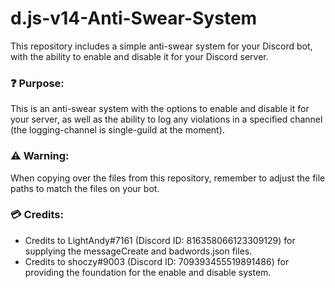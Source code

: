# d.js-v14-Anti-Swear-System
This repository includes a simple anti-swear system for your Discord bot, with the ability to enable and disable it for your Discord server.

### ❓ **Purpose:**
This is an anti-swear system with the options to enable and disable it for your server, as well as the ability to log any violations in a specified channel (the logging-channel is single-guild at the moment).

### ⚠️ **Warning:**
When copying over the files from this repository, remember to adjust the file paths to match the files on your bot.

### 💳 **Credits:**
- Credits to LightAndy#7161 (Discord ID: 816358066123309129) for supplying the messageCreate and badwords.json files.
- Credits to shoczy#9003 (Discord ID: 709393455519891486) for providing the foundation for the enable and disable system.
